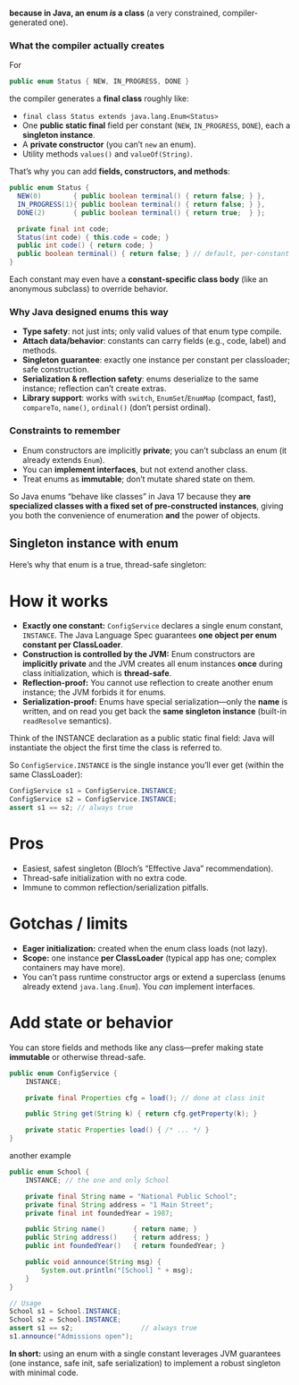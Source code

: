 **because in Java, an enum *is* a class** (a very constrained, compiler-generated one).

### What the compiler actually creates

For

```java
public enum Status { NEW, IN_PROGRESS, DONE }
```

the compiler generates a **final class** roughly like:

* `final class Status extends java.lang.Enum<Status>`
* One **public static final** field per constant (`NEW`, `IN_PROGRESS`, `DONE`), each a **singleton instance**.
* A **private constructor** (you can’t `new` an enum).
* Utility methods `values()` and `valueOf(String)`.

That’s why you can add **fields, constructors, and methods**:

```java
public enum Status {
  NEW(0)        { public boolean terminal() { return false; } },
  IN_PROGRESS(1){ public boolean terminal() { return false; } },
  DONE(2)       { public boolean terminal() { return true;  } };

  private final int code;
  Status(int code) { this.code = code; }
  public int code() { return code; }
  public boolean terminal() { return false; } // default, per-constant overrides above
}
```

Each constant may even have a **constant-specific class body** (like an anonymous subclass) to override behavior.

### Why Java designed enums this way

* **Type safety**: not just ints; only valid values of that enum type compile.
* **Attach data/behavior**: constants can carry fields (e.g., code, label) and methods.
* **Singleton guarantee**: exactly one instance per constant per classloader; safe construction.
* **Serialization & reflection safety**: enums deserialize to the same instance; reflection can’t create extras.
* **Library support**: works with `switch`, `EnumSet`/`EnumMap` (compact, fast), `compareTo`, `name()`, `ordinal()` (don’t persist ordinal).

### Constraints to remember

* Enum constructors are implicitly **private**; you can’t subclass an enum (it already extends `Enum`).
* You can **implement interfaces**, but not extend another class.
* Treat enums as **immutable**; don’t mutate shared state on them.

So Java enums “behave like classes” in Java 17 because they **are specialized classes with a fixed set of pre-constructed instances**, giving you both the convenience of enumeration **and** the power of objects.

## Singleton instance with enum

Here’s why that enum is a true, thread-safe singleton:

# How it works

* **Exactly one constant:** `ConfigService` declares a single enum constant, `INSTANCE`. The Java Language Spec guarantees **one object per enum constant per ClassLoader**.
* **Construction is controlled by the JVM:** Enum constructors are **implicitly private** and the JVM creates all enum instances **once** during class initialization, which is **thread-safe**.
* **Reflection-proof:** You cannot use reflection to create another enum instance; the JVM forbids it for enums.
* **Serialization-proof:** Enums have special serialization—only the **name** is written, and on read you get back the **same singleton instance** (built-in `readResolve` semantics).

Think of the INSTANCE declaration as a public static final field: Java will instantiate the object the first time the class is referred to.

So `ConfigService.INSTANCE` is the single instance you’ll ever get (within the same ClassLoader):

```java
ConfigService s1 = ConfigService.INSTANCE;
ConfigService s2 = ConfigService.INSTANCE;
assert s1 == s2; // always true
```

# Pros

* Easiest, safest singleton (Bloch’s “Effective Java” recommendation).
* Thread-safe initialization with no extra code.
* Immune to common reflection/serialization pitfalls.

# Gotchas / limits

* **Eager initialization:** created when the enum class loads (not lazy).
* **Scope:** one instance **per ClassLoader** (typical app has one; complex containers may have more).
* You can’t pass runtime constructor args or extend a superclass (enums already extend `java.lang.Enum`). You *can* implement interfaces.

# Add state or behavior

You can store fields and methods like any class—prefer making state **immutable** or otherwise thread-safe.

```java
public enum ConfigService {
    INSTANCE;

    private final Properties cfg = load(); // done at class init

    public String get(String k) { return cfg.getProperty(k); }

    private static Properties load() { /* ... */ }
}
```


another example 

```java
public enum School {
    INSTANCE; // the one and only School

    private final String name = "National Public School";
    private final String address = "1 Main Street";
    private final int foundedYear = 1987;

    public String name()       { return name; }
    public String address()    { return address; }
    public int foundedYear()   { return foundedYear; }

    public void announce(String msg) {
        System.out.println("[School] " + msg);
    }
}

// Usage
School s1 = School.INSTANCE;
School s2 = School.INSTANCE;
assert s1 == s2;                 // always true
s1.announce("Admissions open");

```

**In short:** using an enum with a single constant leverages JVM guarantees (one instance, safe init, safe serialization) to implement a robust singleton with minimal code.

